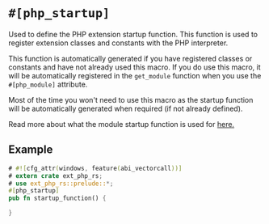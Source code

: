 # `#[php_startup]`

Used to define the PHP extension startup function. This function is used to
register extension classes and constants with the PHP interpreter.

This function is automatically generated if you have registered classes or
constants and have not already used this macro. If you do use this macro, it
will be automatically registered in the `get_module` function when you use the
`#[php_module]` attribute.

Most of the time you won't need to use this macro as the startup function will
be automatically generated when required (if not already defined).

Read more about what the module startup function is used for
[here.](https://www.phpinternalsbook.com/php7/extensions_design/php_lifecycle.html#module-initialization-minit)

## Example

```rust
# #![cfg_attr(windows, feature(abi_vectorcall))]
# extern crate ext_php_rs;
# use ext_php_rs::prelude::*;
#[php_startup]
pub fn startup_function() {

}
```
